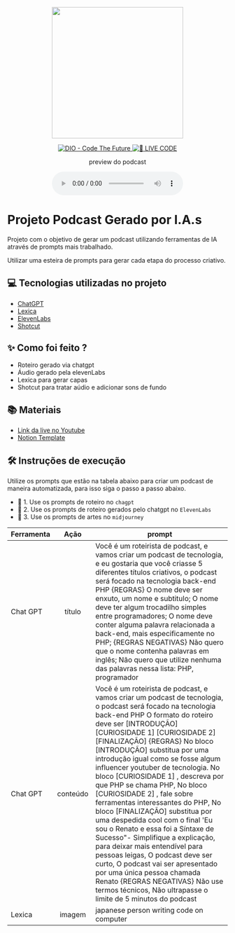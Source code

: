 <p align="center">
<img 
    src="./assets/cover.png"
    width="300"
/>
</p>


<p align="center">
<a href="https://dio.me/">
    <img 
        src="https://img.shields.io/badge/DIO-Code_The_Future-28DA77?logo=youtube" 
        alt="DIO - Code The Future">
</a>
<a href="https://dio.me/">
<img 
    src="https://img.shields.io/badge/🔴_LIVE_CODE-FF5E72" 
    alt="🔴 LIVE CODE">
</a>
</p>


<p align="center">
    preview do podcast
</p>


<div align="center">
    <audio src="output/podcast_editado.MP3" controls title="Podcast editado"></audio>
</div>


# Projeto Podcast Gerado por I.A.s

Projeto com o objetivo de gerar um podcast utilizando ferramentas de IA através de prompts mais trabalhado.

Utilizar uma esteira de prompts para gerar cada etapa do processo criativo.

## 💻 Tecnologias utilizadas no projeto

- [ChatGPT](https://chat.openai.com/) 
- [Lexica](https://lexica.art/)
- [ElevenLabs](https://beta.elevenlabs.io/)
- [Shotcut](https://www.shotcut.org/)

## ✨ Como foi feito ?

- Roteiro gerado via chatgpt
- Áudio gerado pela elevenLabs
- Lexica para gerar capas
- Shotcut para tratar aúdio e adicionar sons de fundo

## 📚 Materiais

- [Link da live no Youtube](https://www.youtube.com)
- [Notion Template](https://helpful-jump-17b.notion.site/PAS-Podcast-AI-Studio-210489e15d7a4a73b743bb159e45d06f?pvs=4)


## 🛠️ Instruções de execução

Utilize os prompts que estão na tabela abaixo para criar um podcast de maneira automatizada, para isso siga o passo a passo abaixo.

- 🤖 1. Use os prompts de roteiro no `chagpt`
- 🤖 2. Use os prompts de roteiro gerados pelo chatgpt no  `ElevenLabs`
- 🤖 3. Use os prompts de artes no `midjourney`



| Ferramenta |   Ação   | prompt                                                       |
| ---------- | :------: | ------------------------------------------------------------ |
| Chat GPT   |  título  | Você é um roteirista de podcast, e vamos criar um podcast de tecnologia, e eu gostaria que você criasse 5 diferentes títulos criativos, o podcast será focado na tecnologia back-end PHP {REGRAS} O nome deve ser enxuto, um nome e subtitulo; O nome deve ter algum trocadilho simples entre programadores; O nome deve conter alguma palavra relacionada a back-end, mais especificamente no PHP; {REGRAS NEGATIVAS} Não quero que o nome contenha palavras em inglês; Não quero que utilize nenhuma das palavras nessa lista: PHP, programador |
| Chat GPT   | conteúdo | Você é um roteirista de podcast, e vamos criar um podcast de tecnologia, o podcast será focado na tecnologia back-end PHP O formato do roteiro deve ser [INTRODUÇÃO] [CURIOSIDADE 1] [CURIOSIDADE 2] [FINALIZAÇÃO] {REGRAS} No bloco [INTRODUÇÃO] substitua por uma introdução igual como se fosse algum influencer youtuber de tecnologia. No bloco [CURIOSIDADE 1] , descreva por que PHP se chama PHP, No bloco [CURIOSIDADE 2] , fale sobre ferramentas interessantes do PHP, No bloco [FINALIZAÇÃO] substitua por uma despedida cool com o final 'Eu sou o Renato e essa foi a Síntaxe de Sucesso"- Simplifique a explicação, para deixar mais entendível para pessoas leigas, O podcast deve ser curto, O podcast vai ser apresentado por uma única pessoa chamada Renato {REGRAS NEGATIVAS} Não use termos técnicos, Não ultrapasse o limite de 5 minutos do podcast |
| Lexica     |  imagem  | japanese person writing code on computer                     |
